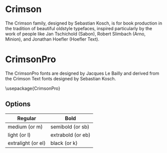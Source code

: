 # Crimson

The Crimson family, designed by Sebastian Kosch, is for book production in the tradition of beautiful oldstyle typefaces, inspired particularly by the work of people like Jan Tschichold (Sabon), Robert Slimbach (Arno, Minion), and Jonathan Hoefler (Hoefler Text).

# CrimsonPro

The CrimsonPro fonts are designed by Jacques Le Bailly and derived from the Crimson Text fonts designed by Sebastian Kosch.

\usepackage{CrimsonPro}

## Options

| Regular            | Bold              |
| ------------------ | ----------------- |
| medium (or m)      | semibold (or sb)  |
| light (or l)       | extrabold (or eb) |
| extralight (or el) | black (or k)      |
